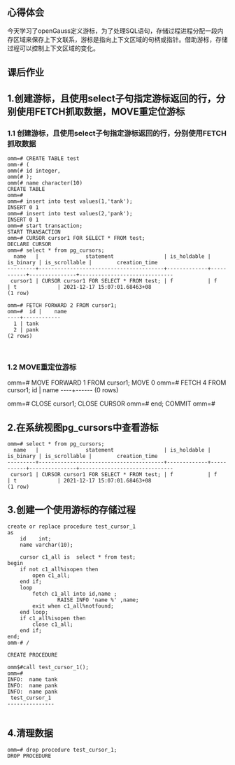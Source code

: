 
  ## 心得体会  

  今天学习了openGauss定义游标，为了处理SQL语句，存储过程进程分配一段内存区域来保存上下文联系，游标是指向上下文区域的句柄或指针。借助游标，存储过程可以控制上下文区域的变化。

## 课后作业  

## 1.创建游标，且使用select子句指定游标返回的行，分别使用FETCH抓取数据，MOVE重定位游标


### 1.1 创建游标，且使用select子句指定游标返回的行，分别使用FETCH抓取数据

```
omm=# CREATE TABLE test
omm-# (
omm(# id integer,
omm(# );
omm(# name character(10)
CREATE TABLE
omm=# 
omm=# insert into test values(1,'tank');
INSERT 0 1
omm=# insert into test values(2,'pank');
INSERT 0 1
omm=# start transaction;
START TRANSACTION
omm=# CURSOR cursor1 FOR SELECT * FROM test;
DECLARE CURSOR
omm=# select * from pg_cursors;
  name   |               statement                | is_holdable | is_binary | is_scrollable |        creation_time         
---------+----------------------------------------+-------------+-----------+---------------+------------------------------
 cursor1 | CURSOR cursor1 FOR SELECT * FROM test; | f           | f         | t             | 2021-12-17 15:07:01.68463+08
(1 row)

omm=# FETCH FORWARD 2 FROM cursor1;
omm=#  id |    name    
----+------------
  1 | tank      
  2 | pank      
(2 rows)



```
### 1.2 MOVE重定位游标

omm=# MOVE FORWARD 1 FROM cursor1;
MOVE 0
omm=# FETCH 4 FROM cursor1;
 id | name 
----+------
(0 rows)

omm=# CLOSE cursor1;
CLOSE CURSOR
omm=# end;
COMMIT
omm=#



## 2.在系统视图pg_cursors中查看游标
```
omm=# select * from pg_cursors;
  name   |               statement                | is_holdable | is_binary | is_scrollable |        creation_time         
---------+----------------------------------------+-------------+-----------+---------------+------------------------------
 cursor1 | CURSOR cursor1 FOR SELECT * FROM test; | f           | f         | t             | 2021-12-17 15:07:01.68463+08
(1 row)
```


## 3.创建一个使用游标的存储过程
```
create or replace procedure test_cursor_1
as
    id    int;
    name varchar(10);

    cursor c1_all is  select * from test;
begin
    if not c1_all%isopen then
        open c1_all;
    end if;
    loop
        fetch c1_all into id,name ;
                RAISE INFO 'name %' ,name;
        exit when c1_all%notfound;
    end loop;
    if c1_all%isopen then
        close c1_all;
    end if;
end;
omm-# /

CREATE PROCEDURE

omm$#call test_cursor_1();
omm=# 
INFO:  name tank
INFO:  name pank
INFO:  name pank
 test_cursor_1 
---------------
 
```

## 4.清理数据

```
omm=# drop procedure test_cursor_1;
DROP PROCEDURE

```